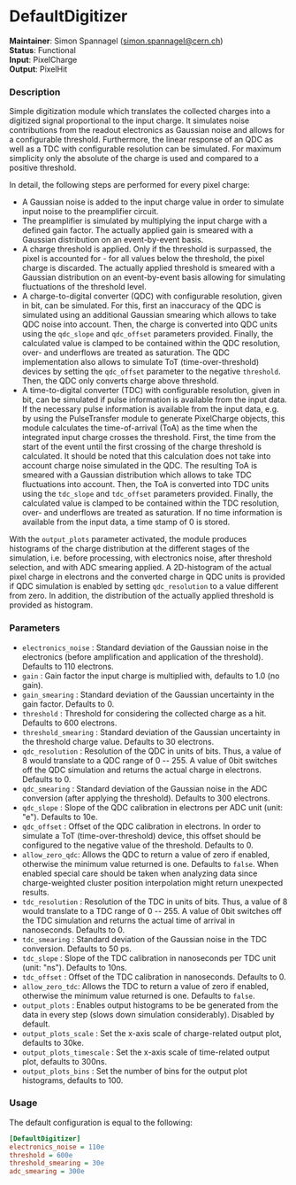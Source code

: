 # DefaultDigitizer
**Maintainer**: Simon Spannagel (<simon.spannagel@cern.ch>)  
**Status**: Functional  
**Input**: PixelCharge  
**Output**: PixelHit  

### Description
Simple digitization module which translates the collected charges into a digitized signal proportional to the input charge. It simulates noise contributions from the readout electronics as Gaussian noise and allows for a configurable threshold. Furthermore, the linear response of an QDC as well as a TDC with configurable resolution can be simulated.
For maximum simplicity only the absolute of the charge is used and compared to a positive threshold.

In detail, the following steps are performed for every pixel charge:

* A Gaussian noise is added to the input charge value in order to simulate input noise to the preamplifier circuit.
* The preamplifier is simulated by multiplying the input charge with a defined gain factor. The actually applied gain is smeared with a Gaussian distribution on an event-by-event basis.
* A charge threshold is applied. Only if the threshold is surpassed, the pixel is accounted for - for all values below the threshold, the pixel charge is discarded. The actually applied threshold is smeared with a Gaussian distribution on an event-by-event basis allowing for simulating fluctuations of the threshold level.
* A charge-to-digital converter (QDC) with configurable resolution, given in bit, can be simulated. For this, first an inaccuracy of the QDC is simulated using an additional Gaussian smearing which allows to take QDC noise into account. Then, the charge is converted into QDC units using the `qdc_slope` and `qdc_offset` parameters provided. Finally, the calculated value is clamped to be contained within the QDC resolution, over- and underflows are treated as saturation.
The QDC implementation also allows to simulate ToT (time-over-threshold) devices by setting the `qdc_offset` parameter to the negative `threshold`. Then, the QDC only converts charge above threshold.
* A time-to-digital converter (TDC) with configurable resolution, given in bit, can be simulated if pulse information is available from the input data. If the necessary pulse information is available from the input data, e.g. by using the PulseTransfer module to generate PixelCharge objects, this module calculates the time-of-arrival (ToA) as the time when the integrated input charge crosses the threshold.
First, the time from the start of the event until the first crossing of the charge threshold is calculated. It should be noted that this calculation does not take into account charge noise simulated in the QDC. The resulting ToA is smeared with a Gaussian distribution which allows to take TDC fluctuations into account. Then, the ToA is converted into TDC units using the `tdc_slope` and `tdc_offset` parameters provided. Finally, the calculated value is clamped to be contained within the TDC resolution, over- and underflows are treated as saturation.
If no time information is available from the input data, a time stamp of 0 is stored.

With the `output_plots` parameter activated, the module produces histograms of the charge distribution at the different stages of the simulation, i.e. before processing, with electronics noise, after threshold selection, and with ADC smearing applied.
A 2D-histogram of the actual pixel charge in electrons and the converted charge in QDC units is provided if QDC simulation is enabled by setting `qdc_resolution` to a value different from zero.
In addition, the distribution of the actually applied threshold is provided as histogram.


### Parameters
* `electronics_noise` : Standard deviation of the Gaussian noise in the electronics (before amplification and application of the threshold). Defaults to 110 electrons.
* `gain` : Gain factor the input charge is multiplied with, defaults to 1.0 (no gain).
* `gain_smearing` : Standard deviation of the Gaussian uncertainty in the gain factor. Defaults to 0.
* `threshold` : Threshold for considering the collected charge as a hit. Defaults to 600 electrons.
* `threshold_smearing` : Standard deviation of the Gaussian uncertainty in the threshold charge value. Defaults to 30 electrons.
* `qdc_resolution` : Resolution of the QDC in units of bits. Thus, a value of 8 would translate to a QDC range of 0 -- 255. A value of 0bit switches off the QDC simulation and returns the actual charge in electrons. Defaults to 0.
* `qdc_smearing` : Standard deviation of the Gaussian noise in the ADC conversion (after applying the threshold). Defaults to 300 electrons.
* `qdc_slope` : Slope of the QDC calibration in electrons per ADC unit (unit: "e"). Defaults to 10e.
* `qdc_offset` : Offset of the QDC calibration in electrons. In order to simulate a ToT (time-over-threshold) device, this offset should be configured to the negative value of the threshold. Defaults to 0.
* `allow_zero_qdc`: Allows the QDC to return a value of zero if enabled, otherwise the minimum value returned is one. Defaults to `false`. When enabled special care should be taken when analyzing data since charge-weighted cluster position interpolation might return unexpected results.
* `tdc_resolution` : Resolution of the TDC in units of bits. Thus, a value of 8 would translate to a TDC range of 0 -- 255. A value of 0bit switches off the TDC simulation and returns the actual time of arrival in nanoseconds. Defaults to 0.
* `tdc_smearing` : Standard deviation of the Gaussian noise in the TDC conversion. Defaults to 50 ps.
* `tdc_slope` : Slope of the TDC calibration in nanoseconds per TDC unit (unit: "ns"). Defaults to 10ns.
* `tdc_offset` : Offset of the TDC calibration in nanoseconds. Defaults to 0.
* `allow_zero_tdc`: Allows the TDC to return a value of zero if enabled, otherwise the minimum value returned is one. Defaults to `false`.
* `output_plots` : Enables output histograms to be be generated from the data in every step (slows down simulation considerably). Disabled by default.
* `output_plots_scale` : Set the x-axis scale of charge-related output plot, defaults to 30ke.
* `output_plots_timescale` : Set the x-axis scale of time-related output plot, defaults to 300ns.
* `output_plots_bins` : Set the number of bins for the output plot histograms, defaults to 100.


### Usage
The default configuration is equal to the following:

```ini
[DefaultDigitizer]
electronics_noise = 110e
threshold = 600e
threshold_smearing = 30e
adc_smearing = 300e
```
